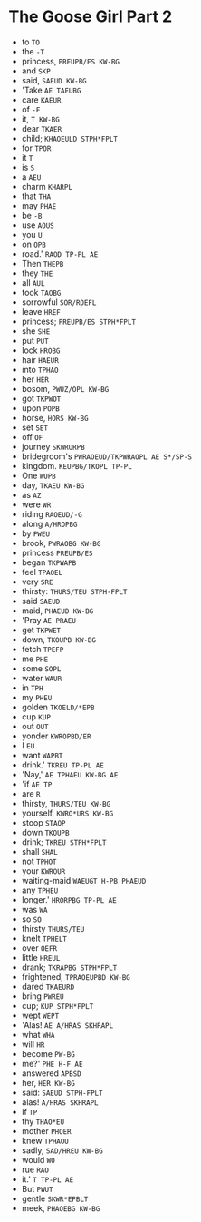 # The Goose Girl Part 2

* to `TO`
* the `-T`
* princess, `PREUPB/ES KW-BG`
* and `SKP`
* said, `SAEUD KW-BG`
* 'Take `AE TAEUBG`
* care `KAEUR`
* of `-F`
* it, `T KW-BG`
* dear `TKAER`
* child; `KHAOEULD STPH*FPLT`
* for `TPOR`
* it `T`
* is `S`
* a `AEU`
* charm `KHARPL`
* that `THA`
* may `PHAE`
* be `-B`
* use `AOUS`
* you `U`
* on `OPB`
* road.' `RAOD TP-PL AE`
* Then `THEPB`
* they `THE`
* all `AUL`
* took `TAOBG`
* sorrowful `SOR/ROEFL`
* leave `HREF`
* princess; `PREUPB/ES STPH*FPLT`
* she `SHE`
* put `PUT`
* lock `HROBG`
* hair `HAEUR`
* into `TPHAO`
* her `HER`
* bosom, `PWUZ/OPL KW-BG`
* got `TKPWOT`
* upon `POPB`
* horse, `HORS KW-BG`
* set `SET`
* off `OF`
* journey `SKWRURPB`
* bridegroom's `PWRAOEUD/TKPWRAOPL AE S*/SP-S`
* kingdom. `KEUPBG/TKOPL TP-PL`
* One `WUPB`
* day, `TKAEU KW-BG`
* as `AZ`
* were `WR`
* riding `RAOEUD/-G`
* along `A/HROPBG`
* by `PWEU`
* brook, `PWRAOBG KW-BG`
* princess `PREUPB/ES`
* began `TKPWAPB`
* feel `TPAOEL`
* very `SRE`
* thirsty: `THURS/TEU STPH-FPLT`
* said `SAEUD`
* maid, `PHAEUD KW-BG`
* 'Pray `AE PRAEU`
* get `TKPWET`
* down, `TKOUPB KW-BG`
* fetch `TPEFP`
* me `PHE`
* some `SOPL`
* water `WAUR`
* in `TPH`
* my `PHEU`
* golden `TKOELD/*EPB`
* cup `KUP`
* out `OUT`
* yonder `KWROPBD/ER`
* I `EU`
* want `WAPBT`
* drink.' `TKREU TP-PL AE`
* 'Nay,' `AE TPHAEU KW-BG AE`
* 'if `AE TP`
* are `R`
* thirsty, `THURS/TEU KW-BG`
* yourself, `KWRO*URS KW-BG`
* stoop `STAOP`
* down `TKOUPB`
* drink; `TKREU STPH*FPLT`
* shall `SHAL`
* not `TPHOT`
* your `KWROUR`
* waiting-maid `WAEUGT H-PB PHAEUD`
* any `TPHEU`
* longer.' `HRORPBG TP-PL AE`
* was `WA`
* so `SO`
* thirsty `THURS/TEU`
* knelt `TPHELT`
* over `OEFR`
* little `HREUL`
* drank; `TKRAPBG STPH*FPLT`
* frightened, `TPRAOEUPBD KW-BG`
* dared `TKAEURD`
* bring `PWREU`
* cup; `KUP STPH*FPLT`
* wept `WEPT`
* 'Alas! `AE A/HRAS SKHRAPL`
* what `WHA`
* will `HR`
* become `PW-BG`
* me?' `PHE H-F AE`
* answered `APBSD`
* her, `HER KW-BG`
* said: `SAEUD STPH-FPLT`
* alas! `A/HRAS SKHRAPL`
* if `TP`
* thy `THAO*EU`
* mother `PHOER`
* knew `TPHAOU`
* sadly, `SAD/HREU KW-BG`
* would `WO`
* rue `RAO`
* it.' `T TP-PL AE`
* But `PWUT`
* gentle `SKWR*EPBLT`
* meek, `PHAOEBG KW-BG`
